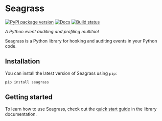 # Seagrass

[![PyPI package version](https://img.shields.io/pypi/v/seagrass.svg)](https://pypi.org/project/seagrass)
[![Docs](https://readthedocs.org/projects/seagrass/badge/?version=latest)](https://seagrass.readthedocs.io/en/latest/?badge=latest)
[![Build status](https://github.com/kernelmethod/Seagrass/actions/workflows/CI.yml/badge.svg?branch=main)](https://github.com/kernelmethod/Seagrass/actions/workflows/CI.yml/)

*A Python event auditing and profiling multitool*

Seagrass is a Python library for hooking and auditing events in your Python
code.

## Installation

You can install the latest version of Seagrass using `pip`:

```
pip install seagrass
```

## Getting started

To learn how to use Seagrass, check out the [quick start
guide](https://seagrass.readthedocs.io/en/latest/quickstart.html) in the library
documentation.
